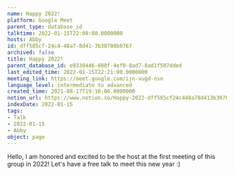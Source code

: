 ```yaml
---
name: Happy 2022!
platform: Google Meet
parent_type: database_id
talktime: 2022-01-15T22:00:00.0000000
hosts: Abby
id: dff585cf-24c4-48a7-8d41-3b30708b0767
archived: false
title: Happy 2022!
parent_database_id: e9339446-880f-4ef0-8ad7-8ad1f507dded
last_edited_time: 2022-01-15T22:21:00.0000000
meeting_link: https://meet.google.com/ijn-vugd-osn
language_level: intermediate to advanced
created_time: 2021-08-17T19:10:00.0000000
notion_url: https://www.notion.so/Happy-2022-dff585cf24c448a78d413b30708b0767
indexDate: 2022-01-15
tags:
- Talk
- 2022-01-15
- Abby
object: page
---
```


Hello, I am honored and excited to be the host at the first meeting of this group in 2022! Let's have a free talk to meet this new year :)





